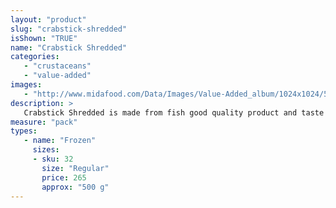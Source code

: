 ```yaml
---
layout: "product"
slug: "crabstick-shredded"
isShown: "TRUE"
name: "Crabstick Shredded"
categories:
   - "crustaceans"
   - "value-added"
images:
   - "http://www.midafood.com/Data/Images/Value-Added_album/1024x1024/54ec2360aff2b443.jpg"
description: >
   Crabstick Shredded is made from fish good quality product and taste like real crab leg meat. Good for Salad and Sushi Roll.
measure: "pack"
types: 
   - name: "Frozen"
     sizes: 
     - sku: 32
       size: "Regular"
       price: 265
       approx: "500 g"
---
```

